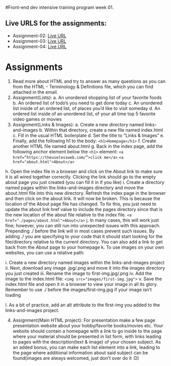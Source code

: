#Front-end dev intensive training program week 01.

## Live URLS for the assignments:
- Assignment-02: [Live URL](https://btebe.github.io/fd-training/frontdev-w1/assignment-02/)
- Assignment-03: [Live URL](https://btebe.github.io/fd-training/frontdev-w1/assignment-03/links-and-images/)
- Assignment-04: [Live URL](https://btebe.github.io/fd-training/frontdev-w1/assignment-04/)

# Assignments

1. Read more about HTML and try to answer as many questions as you can from the
HTML - Terminology & Definitions file, which you can find attached in the email.
2. Assignment(Lists):
a. An unordered shopping list of your favorite foods
b. An ordered list of todo’s you need to get done today
c. An unordered list inside of an ordered list, of places you’d like to visit someday
d. An ordered list inside of an unordered list, of your all time top 5 favorite video
games or movies
3. Assignment(Links & Images):
a. Create a new directory named links-and-images
b. Within that directory, create a new file named index.html
c. Fill in the usual HTML boilerplate
d. Set the title to “Links & Images”
e. Finally, add the following h1 to the body: ``<h1>Homepage</h1>``
f. Create another HTML file named about.html
g. Back in the index page, add the following anchor element below the ``<h1>``
element: ``<a href=”https://theuselessweb.com/”>click me</a>``
``<a href="about.html">About</a>``

h. Open the index file in a browser and click on the About link to make sure it is all
wired together correctly. Clicking the link should go to the empty about page you
just created (you can fill it in if you like)
i. Create a directory named pages within the links-and-images directory and move
the about.html file into this new directory. Refresh the index page in the browser
and then click on the about link. It will now be broken. This is because the
location of the About page file has changed. To fix this, you just need to update
the about link href value to include the pages directory since that is the new
location of the about file relative to the index file. ``<a
href="./pages/about.html">About</a>``
j. In many cases, this will work just fine; however, you can still run into unexpected
issues with this approach. Prepending ./ before the link will in most cases
prevent such issues. By adding ./ you are specifying to your code that it should
start looking for the file/directory relative to the current directory. You can also
add a link to get back from the About page to your homepage
k. To use images on your own websites, you can use a relative path:

i. Create a new directory named images within the links-and-images
project
ii. Next, download any image .jpg/.png and move it into the images
directory you just created
iii. Rename the image to first-img.jpg/.png
iv. Add the image to the index.html file:
``<img src="images/first-img.jpg">``
v. Save the index.html file and open it in a browser to view your image in all
its glory. Remember to use ./ before the images/first-img.jpg if your
image isn’t loading

l. As a bit of practice, add an alt attribute to the first-img you added to the
links-and-images project.

4. Assignment(Main HTML project): For presentation make a few page presentation
website about your hobby/favorite books/movies etc. Your website should contain a
homepage with a link to go inside to the page where your material should be presented
in list form, with links leading to pages with the description(text & image) of your chosen
subject. As an added bonus, you can make each list element into a link, leading to the
page where additional information about said subject can be found(images are always
welcomed, just don't over do it :D)
